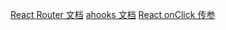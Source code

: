 [React Router 文档](https://reactrouter.com/en/6.6.2)
[ahooks 文档](https://ahooks.js.org/hooks/use-mount)
[React onClick 传参](https://bobbyhadz.com/blog/react-onclick-pass-event-and-parameter#:~:text=To%20pass%20an%20event%20and%20parameter%20onClick%20in,3%20Pass%20the%20event%20and%20parameter%20to%20handleClick.)